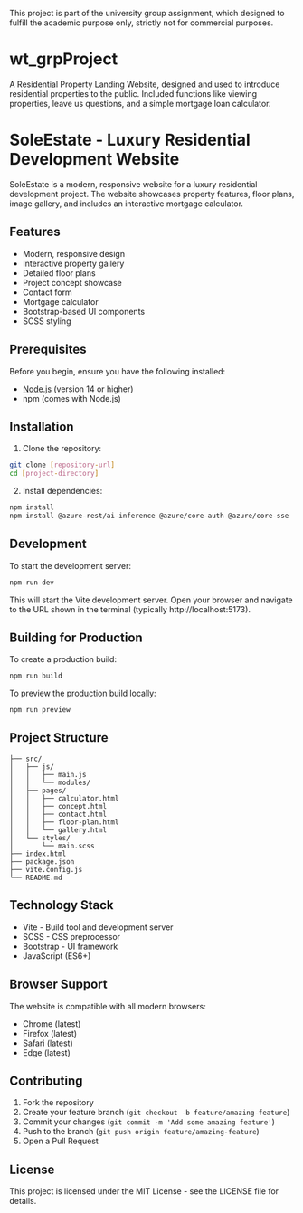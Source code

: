 This project is part of the university group assignment, which designed to fulfill the academic purpose only, strictly not for commercial purposes. 

# wt_grpProject
A Residential Property Landing Website, designed and used to introduce residential properties to the public. Included functions like viewing properties, leave us questions, and a simple mortgage loan calculator. 

# SoleEstate - Luxury Residential Development Website

SoleEstate is a modern, responsive website for a luxury residential development project. The website showcases property features, floor plans, image gallery, and includes an interactive mortgage calculator.

## Features

- Modern, responsive design
- Interactive property gallery
- Detailed floor plans
- Project concept showcase
- Contact form
- Mortgage calculator
- Bootstrap-based UI components
- SCSS styling

## Prerequisites

Before you begin, ensure you have the following installed:
- [Node.js](https://nodejs.org/) (version 14 or higher)
- npm (comes with Node.js)

## Installation

1. Clone the repository:
```bash
git clone [repository-url]
cd [project-directory]
```

2. Install dependencies:
```bash
npm install
npm install @azure-rest/ai-inference @azure/core-auth @azure/core-sse
```

## Development

To start the development server:
```bash
npm run dev
```

This will start the Vite development server. Open your browser and navigate to the URL shown in the terminal (typically http://localhost:5173).

## Building for Production

To create a production build:
```bash
npm run build
```

To preview the production build locally:
```bash
npm run preview
```

## Project Structure

```
├── src/
│   ├── js/
│   │   ├── main.js
│   │   └── modules/
│   ├── pages/
│   │   ├── calculator.html
│   │   ├── concept.html
│   │   ├── contact.html
│   │   ├── floor-plan.html
│   │   └── gallery.html
│   └── styles/
│       └── main.scss
├── index.html
├── package.json
├── vite.config.js
└── README.md
```

## Technology Stack

- Vite - Build tool and development server
- SCSS - CSS preprocessor
- Bootstrap - UI framework
- JavaScript (ES6+)

## Browser Support

The website is compatible with all modern browsers:
- Chrome (latest)
- Firefox (latest)
- Safari (latest)
- Edge (latest)

## Contributing

1. Fork the repository
2. Create your feature branch (`git checkout -b feature/amazing-feature`)
3. Commit your changes (`git commit -m 'Add some amazing feature'`)
4. Push to the branch (`git push origin feature/amazing-feature`)
5. Open a Pull Request

## License

This project is licensed under the MIT License - see the LICENSE file for details.
